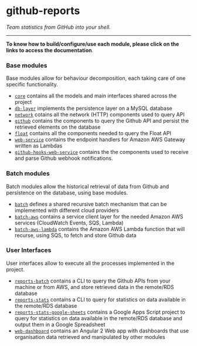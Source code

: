 github-reports
==============

_Team statistics from GitHub into your shell._

--------------

**To know how to build/configure/use each module, please click on the links to access the documentation**.

### Base modules

Base modules allow for behaviour decomposition, each taking care of one specific functionality.

* [`core`](core/README.md) contains all the models and main interfaces shared across the project
* [`db-layer`](db-layer/README.md) implements the persistence layer on a MySQL database
* [`network`](network/README.md) cotains all the network (HTTP) components used to query API
* [`github`](github/README.md) contains the components to query the Github API and persist the retrieved elements on the
  database
* [`float`](float/README.md) contains all the components needed to query the Float API
* [`web-service`](web-service/README.md) contains the endpoint handlers for Amazon AWS Gateway written as Lambdas
* [`github-hooks-web-service`](github-hooks-web-service/README.md) contains the the components used to receive and parse Github webhook notifications.

### Batch modules

Batch modules allow the historical retrieval of data from Github and persistence on the database, using base modules.

* [`batch`](batch/README.md) defines a shared recursive batch mechanism that can be implemented with different cloud
  providers
* [`batch-aws`](batch-aws/README.md) contains a service client layer for the needed Amazon AWS services (CloudWatch
  Events, SQS, Lambda)
* [`batch-aws-lambda`](batch-aws-lambda/README.md) contains the Amazon AWS Lambda function that will recurse, using SQS,
  to fetch and store Github data

### User Interfaces

User interfaces allow to execute all the processes implemented in the project.

* [`reports-batch`](reports-batch/README.md) contains a CLI to query the Github APIs from your machine or from AWS, and
  store retrieved data in the remote/RDS database
* [`reports-stats`](reports-stats/README.md) contains a CLI to query for statistics on data available in the remote/RDS
  database
* [`reports-stats-google-sheets`](reports-stats-google-sheets/README.md) contains a Google Apps Script project to query
  for statistics on data available in the remote/RDS database and output them in a Google Spreadsheet
* [`web-dashboard`](web-dashboard/README.md) contains an Angular 2 Web app with dashboards that use organisation data
  retrieved and manipulated by other modules

